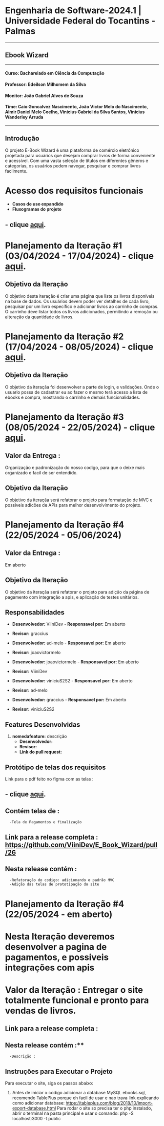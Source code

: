 # Engenharia de Software-2024.1 | Universidade Federal do Tocantins - Palmas

---
## Ebook Wizard

---
#### Curso: Bacharelado em Ciência da Computação
#### Professor: Edeilson Milhomem da Silva
#### Monitor: João Gabriel Alves de Souza
#### Time: Caio Goncalvez Nascimento, João Victor Melo do Nascimento, Almir Daniel Melo Coelho, Vinicius Gabriel da Silva Santos, Vinícius Wanderley Arruda
---
## Introdução 
O projeto E-Book Wizard é uma plataforma de comércio eletrônico projetada para usuários que desejam comprar livros de forma conveniente e acessível. Com uma vasta seleção de títulos em diferentes gêneros e categorias, os usuários podem navegar, pesquisar e comprar livros facilmente.


# Acesso dos requisitos funcionais
- **Casos de uso expandido**
- **Fluxogramas do projeto**
## - **clique [aqui](./prototipos_de_tela/Prototipagem.pdf).**


# Planejamento da Iteração #1 (03/04/2024 - 17/04/2024) - clique [aqui](./iteracoes/iteracao_1.md).

## Objetivo da Iteração
O objetivo desta iteração é criar uma página que liste os livros disponíveis na base de dados. Os usuários devem poder ver detalhes de cada livro, pesquisar por um livro específico e adicionar livros ao carrinho de compras. O carrinho deve listar todos os livros adicionados, permitindo a remoção ou alteração da quantidade de livros.


# Planejamento da Iteração #2 (17/04/2024 - 08/05/2024) - clique [aqui](./iteracoes/iteracao_2.md).

## Objetivo da Iteração
O objetivo da iteraçãa foi desenvolver a parte de login, e validações. Onde o usuario possa de cadastrar eu ao fazer o mesmo terá acesso a lista de ebooks e compra, mostrando o carrinho e demais funcionalidades.

               

# Planejamento da Iteração #3 (08/05/2024 - 22/05/2024) - clique [aqui](./iteracoes/iteracao_3.md).

## Valor da Entrega : 
Organização e padronização do nosso codigo, para que o deixe mais organizado e facil de ser entendido.

## Objetivo da Iteração
O objetivo da iteraçãa será refatorar o projeto para formatação de MVC e possiveis adicões de APIs para melhor desenvolvimento do projeto.



# Planejamento da Iteração #4 (22/05/2024 - 05/06/2024)

## Valor da Entrega : 
Em aberto

## Objetivo da Iteração
O objetivo da iteraçãa será refatorar o projeto para adição da página de pagamento com integração a apis, e aplicação de testes unitários.

## Responsabilidades

- **Desenvolvedor:** ViiniDev - **Responsavel por:** Em aberto
- **Revisor:** graccius

- **Desenvolvedor:** ad-melo - **Responsavel por:** Em aberto
- **Revisor:** joaovictormelo

- **Desenvolvedor:** joaovictormelo - **Responsavel por:** Em aberto
- **Revisor:** ViiniDev

- **Desenvolvedor:** viniciuS2S2 - **Responsavel por:** Em aberto
- **Revisor:** ad-melo

- **Desenvolvedor:** graccius - **Responsavel por:** Em aberto
- **Revisor:** viniciuS2S2

## Features Desenvolvidas

1. **nomedafeature:** descrição
   - **Desenvolvedor:** 
   - **Revisor:** 
   - **Link do pull request:** 



## Protótipo de telas dos requisitos
Link para o pdf feito no figma com as telas :

## - **clique [aqui](./prototipos_de_tela/Prototipagem.pdf).**
 ## Contém telas de :
      -Tela de Pagamentos e finalização



## Link para a release completa  : https://github.com/ViiniDev/E_Book_Wizard/pull/26
   ## Nesta release contém :
      -Refatoração do codigo: adicionando o padrão MVC
      -Adição das telas de prototipação do site

# Planejamento da Iteração #4 (22/05/2024 - em aberto)
  # Nesta Iteração deveremos desenvolver a pagina de pagamentos, e possiveis integrações com apis
  # Valor da Iteração : Entregar o site totalmente funcional e pronto para vendas de livros.

## Link para a release completa  : 
   ## Nesta release contém :**
      -Descrição :
   

## Instruções para Executar o Projeto
Para executar o site, siga os passos abaixo:
1. Antes de iniciar o codigo adicionar a database MySQL ebooks.sql, recomendo TablePlus porque eh facil de usar e nao trava link explicando como adicionar database: https://tableplus.com/blog/2018/10/import-export-database.html Para rodar o site so precisa ter o php instalado, abrir o terminal na pasta principal e usar o comando: php -S localhost:3000 -t public
